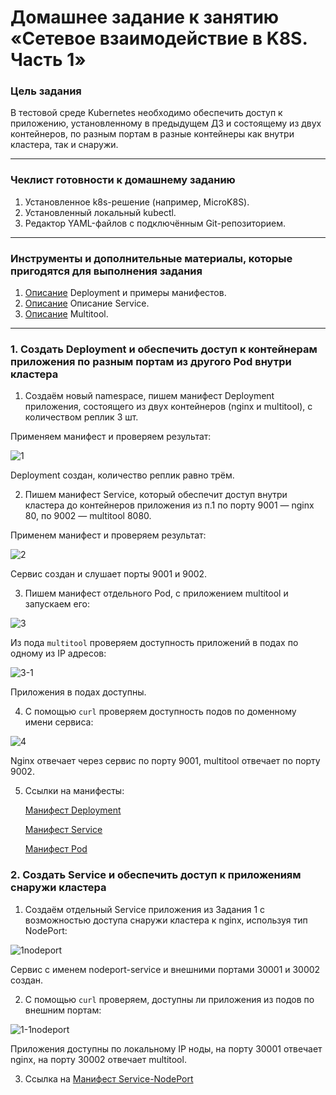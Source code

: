 # Домашнее задание к занятию «Сетевое взаимодействие в K8S. Часть 1»

### Цель задания

В тестовой среде Kubernetes необходимо обеспечить доступ к приложению, установленному в предыдущем ДЗ и состоящему из двух контейнеров, по разным портам в разные контейнеры как внутри кластера, так и снаружи.

------

### Чеклист готовности к домашнему заданию

1. Установленное k8s-решение (например, MicroK8S).
2. Установленный локальный kubectl.
3. Редактор YAML-файлов с подключённым Git-репозиторием.

------

### Инструменты и дополнительные материалы, которые пригодятся для выполнения задания

1. [Описание](https://kubernetes.io/docs/concepts/workloads/controllers/deployment/) Deployment и примеры манифестов.
2. [Описание](https://kubernetes.io/docs/concepts/services-networking/service/) Описание Service.
3. [Описание](https://github.com/wbitt/Network-MultiTool) Multitool.

------

### 1. Создать Deployment и обеспечить доступ к контейнерам приложения по разным портам из другого Pod внутри кластера

1. Создаём новый namespace, пишем манифест Deployment приложения, состоящего из двух контейнеров (nginx и multitool), с количеством реплик 3 шт.

Применяем манифест и проверяем результат:

![1](https://github.com/user-attachments/assets/f2f719d4-a676-4c98-8b2e-e9da0eb4e67c)

Deployment создан, количество реплик равно трём.

2. Пишем манифест Service, который обеспечит доступ внутри кластера до контейнеров приложения из п.1 по порту 9001 — nginx 80, по 9002 — multitool 8080.

Применем манифест и проверяем результат:

![2](https://github.com/user-attachments/assets/32a4b898-ac87-43b6-a152-cd64d8042ecb)

Сервис создан и слушает порты 9001 и 9002.

3. Пишем манифест отдельного Pod, с приложением multitool и запускаем его:

![3](https://github.com/user-attachments/assets/cb146821-f439-4b38-8097-ea1aa6df1e1a)

Из пода `multitool` проверяем доступность приложений в подах по одному из IP адресов:

![3-1](https://github.com/user-attachments/assets/0f2bcc22-d95c-4379-bb91-186a9d7ed96b)

Приложения в подах доступны.

4. С помощью `curl` проверяем доступность подов по доменному имени сервиса:

![4](https://github.com/user-attachments/assets/e1726cef-62f4-4668-806c-ce240e088321)

Nginx отвечает через сервис по порту 9001, multitool отвечает по порту 9002.

5. Ссылки на манифесты:
   
   [Манифест Deployment](https://github.com/PatKolzin/kuber-1.4/blob/main/src/deployment.yml)

   [Манифест Service](https://github.com/PatKolzin/kuber-1.4/blob/main/src/service.yml)

   [Манифест Pod](https://github.com/PatKolzin/kuber-1.4/blob/main/src/pod.yml)

### 2. Создать Service и обеспечить доступ к приложениям снаружи кластера

1. Создаём отдельный Service приложения из Задания 1 с возможностью доступа снаружи кластера к nginx, используя тип NodePort:

![1nodeport](https://github.com/user-attachments/assets/1f3565ef-64fe-42f8-a97e-ef4eb0d167aa)

Сервис с именем nodeport-service и внешними портами 30001 и 30002 создан.

2. С помощью `curl` проверяем, доступны ли приложения из подов по внешним портам:

![1-1nodeport](https://github.com/user-attachments/assets/7d87f5a1-0095-40fd-b5e3-5c851fa8f228)

Приложения доступны по локальному IP ноды, на порту 30001 отвечает nginx, на порту 30002 отвечает multitool.

3. Ссылка на [Манифест Service-NodePort](https://github.com/PatKolzin/kuber-1.4/blob/main/src/service-nodeport.yml)
